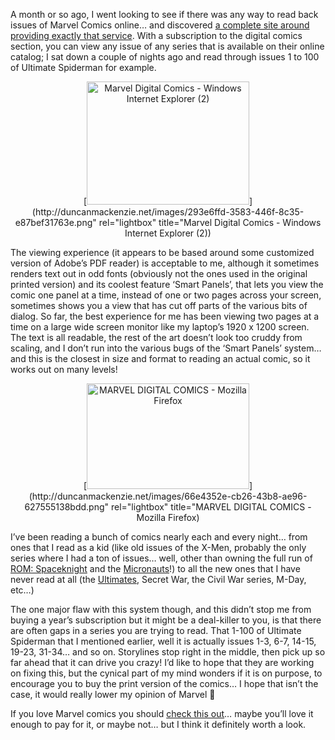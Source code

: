 A month or so ago, I went looking to see if there was any way to read back issues of Marvel Comics online… and discovered [a complete site around providing exactly that service](http://marvel.com/digitalcomics). With a subscription to the digital comics section, you can view any issue of any series that is available on their online catalog; I sat down a couple of nights ago and read through issues 1 to 100 of Ultimate Spiderman for example.

<p align="center">
  [<img title="Marvel Digital Comics - Windows Internet Explorer (2)" style="border-top-width: 0px; border-left-width: 0px; border-bottom-width: 0px; border-right-width: 0px" height="197" alt="Marvel Digital Comics - Windows Internet Explorer (2)" src="http://duncanmackenzie.net/images/0b3a2070-ab06-4513-b004-91e45ef2b4e0.png" width="260" border="0" />](http://duncanmackenzie.net/images/293e6ffd-3583-446f-8c35-e87bef31763e.png" rel="lightbox" title="Marvel Digital Comics - Windows Internet Explorer (2))


The viewing experience (it appears to be based around some customized version of Adobe’s PDF reader) is acceptable to me, although it sometimes renders text out in odd fonts (obviously not the ones used in the original printed version) and its coolest feature ‘Smart Panels’, that lets you view the comic one panel at a time, instead of one or two pages across your screen, sometimes shows you a view that has cut off parts of the various bits of dialog. So far, the best experience for me has been viewing two pages at a time on a large wide screen monitor like my laptop’s 1920 x 1200 screen. The text is all readable, the rest of the art doesn’t look too cruddy from scaling, and I don’t run into the various bugs of the ‘Smart Panels’ system… and this is the closest in size and format to reading an actual comic, so it works out on many levels!

<p align="center">
  [<img title="MARVEL DIGITAL COMICS - Mozilla Firefox" style="border-top-width: 0px; border-left-width: 0px; border-bottom-width: 0px; border-right-width: 0px" height="169" alt="MARVEL DIGITAL COMICS - Mozilla Firefox" src="http://duncanmackenzie.net/images/1595898e-5f91-4820-8265-84d5aa1faa01.png" width="260" border="0" />](http://duncanmackenzie.net/images/66e4352e-cb26-43b8-ae96-627555138bdd.png" rel="lightbox" title="MARVEL DIGITAL COMICS - Mozilla Firefox)


I’ve been reading a bunch of comics nearly each and every night… from ones that I read as a kid (like old issues of the X-Men, probably the only series where I had a ton of issues… well, other than owning the full run of [ROM: Spaceknight](http://en.wikipedia.org/wiki/Rom_the_Spaceknight) and the [Micronauts](http://en.wikipedia.org/wiki/Micronauts_(comic_book))!) to all the new ones that I have never read at all (the [Ultimates](http://en.wikipedia.org/wiki/Ultimate_Marvel), Secret War, the Civil War series, M-Day, etc…)

The one major flaw with this system though, and this didn’t stop me from buying a year’s subscription but it might be a deal-killer to you, is that there are often gaps in a series you are trying to read. That 1-100 of Ultimate Spiderman that I mentioned earlier, well it is actually issues 1-3, 6-7, 14-15, 19-23, 31-34… and so on. Storylines stop right in the middle, then pick up so far ahead that it can drive you crazy! I’d like to hope that they are working on fixing this, but the cynical part of my mind wonders if it is on purpose, to encourage you to buy the print version of the comics… I hope that isn’t the case, it would really lower my opinion of Marvel 🙁

If you love Marvel comics you should [check this out](http://marvel.com/digitalcomics)… maybe you’ll love it enough to pay for it, or maybe not… but I think it definitely worth a look.